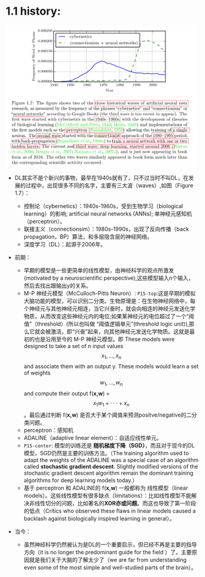 # 1.1 history:

![结构图](https://raw.githubusercontent.com/JDwangmo/deepLearningBook/master/image/Figure-1.7.png  )

- DL其实不是个新兴的事物，最早在1940s就有了，只不过当时不叫DL，在发展的过程中，出现很多不同的名字，主要有三大波（waves）,如图（Figure 1.7）：
    - 控制论（cybernetics）：1940s-1960s，受到生物学习（biological learning）的影响; artificial neural networks (ANNs); 单神经元感知机（perceptron）。
    - 联接主义（connectionsim）：1980s-1990s，出现了反向传播（back propagation，BP）算法，和多层隐含层的神经网络。
    - 深度学习（DL）：起源于2006年。

- 前期：
    - 早期的模型是一些更简单的线性模型，由神经科学的观点所激发(motivated by a neuroscientific perspective),这些模型输入n个输入，然后去找出跟输出y的关系。
    - M-P 神经元模型（McCulloch-Pitts Neuron）: `P15-top`:这是早期的模拟大脑功能的模型，可以识别二分类。生物原理是：在生物神经网络中，每个神经元与其他神经元相连，当它兴奋时，就会向相连的神经元发送化学物质，从而改变这些神经元内的电位;如果某神经元的电位超过了一个“阈值”（threshold）(所以也叫做 “阈值逻辑单元”(threshold logic unit)),那么它就会被激活，即“兴奋”起来，向其他神经元发送化学物质。这就是最初的也是沿用至今的 M-P 神经元模型。即 These models were designed to take a set of n input values $$x_1,...,x_n$$ and associate them with an output y. These models would learn a set of weights $$w_1,...,w_n$$ and compute their output f(**x,w**) = $$x_1w_1 + ··· +x_n$$。最后通过判断 f(**x,w**) 是否大于某个阈值来预测positve/negative的二分类问题。
    - perceptron：感知机
    - ADALINE（adaptive linear element）：自适应线性单元。
    - `P15-center`: 模型的训练还是 **随机梯度下降（SGD）**，而且对于现今的DL模型，SGD仍然是主要的训练方法。（The training algorithm used to adapt the weights of the ADALINE was a special case of an algorithm called **stochastic gradient descent**. Slightly modified versions of the stochastic gradient descent algorithm remain the dominant training algorithms for deep learning models today.） 
    - 基于 perceptron 和 ADALINE的 f(**x,w**) 一般都称为 线性模型（linear models）。这些线性模型有很多缺点（limitations）：比如线性模型不能解决非线性切分的问题，比如著名的**XOR亦或问题**。而这也导致了第一阶段的低点（Critics who observed these flaws in linear models caused a backlash against biologically inspired learning in general）。

- 当今：
    - 虽然神经科学仍然被认为是DL的一个重要启示，但已经不再是主要的指导方向（it is no longer the predominant guide for the field ）了。主要原因就是我们关于大脑的了解太少了（we are far from understanding even some of the most simple and well-studied parts of the brain）。

